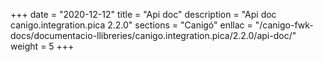 +++
date        = "2020-12-12"
title       = "Api doc"
description = "Api doc canigo.integration.pica 2.2.0"
sections    = "Canigó"
enllac		= "/canigo-fwk-docs/documentacio-llibreries/canigo.integration.pica/2.2.0/api-doc/"
weight		= 5
+++
